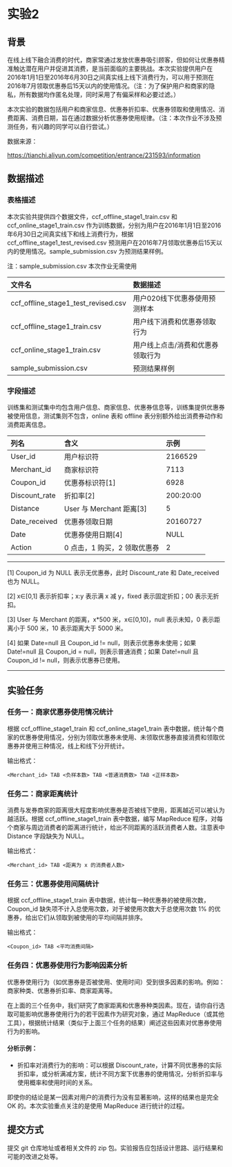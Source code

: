 # 实验2

## 背景

在线上线下融合消费的时代，商家常通过发放优惠券吸引顾客，但如何让优惠券精准触达潜在用户并促进其消费，是当前面临的主要挑战。本次实验提供用户在2016年1月1日至2016年6月30日之间真实线上线下消费行为，可以用于预测在2016年7月领取优惠券后15天以内的使用情况。（注：为了保护用户和商家的隐私，所有数据均作匿名处理，同时采用了有偏采样和必要过滤。）

本次实验的数据包括用户和商家信息、优惠券折扣率、优惠券领取和使用情况、消费距离、消费日期，旨在通过数据分析优惠券使用规律。（注：本次作业不涉及预测任务，有兴趣的同学可以自行尝试。）

数据来源：

https://tianchi.aliyun.com/competition/entrance/231593/information

## 数据描述

### 表格描述

本次实验共提供四个数据文件，ccf_offline_stage1_train.csv 和 ccf_online_stage1_train.csv 作为训练数据，分别为用户在2016年1月1日至2016年6月30日之间真实线下和线上消费行为，根据 ccf_offline_stage1_test_revised.csv 预测用户在2016年7月领取优惠券后15天以内的使用情况。sample_submission.csv 为预测结果样例。

注：sample_submission.csv 本次作业无需使用

| 文件名 | 数据描述 |
| :--- | :--- |
| ccf_offline_stage1_test_revised.csv | 用户020线下优惠券使用预测样本 |
| ccf_offline_stage1_train.csv | 用户线下消费和优惠券领取行为 |
| ccf_online_stage1_train.csv | 用户线上点击/消费和优惠券领取行为 |
| sample_submission.csv | 预测结果样例 |

### 字段描述

训练集和测试集中均包含用户信息、商家信息、优惠券信息等，训练集提供优惠券被使用信息，测试集则不包含，online 表和 offline 表分别额外给出消费券动作和消费距离信息。

| 列名 | 含义 | 示例 |
| :--- | :--- | :--- |
| User_id | 用户标识符 | 2166529 |
| Merchant_id | 商家标识符 | 7113 |
| Coupon_id | 优惠券标识符[1] | 6928 |
| Discount_rate | 折扣率[2] | 200:20:00 |
| Distance | User 与 Merchant 距离[3] | 5 |
| Date_received | 优惠券领取日期 | 20160727 |
| Date | 优惠券使用日期[4] | NULL |
| Action | 0 点击，1 购买，2 领取优惠券 | 2 |

---

[1] Coupon_id 为 NULL 表示无优惠券，此时 Discount_rate 和 Date_received 也为 NULL。

[2] x∈[0,1] 表示折扣率；x:y 表示满 x 减 y，fixed 表示固定折扣；00 表示无折扣。

[3] User 与 Merchant 的距离，x*500 米，x∈[0,10]，null 表示未知，0 表示距离小于 500 米，10 表示距离大于 5000 米。

[4] 如果 Date=null 且 Coupon_id != null，则表示优惠券未使用；如果 Date!=null 且 Coupon_id = null，则表示普通消费；如果 Date!=null 且 Coupon_id != null，则表示优惠券已使用。

---

## 实验任务

### 任务一：商家优惠券使用情况统计

根据 ccf_offline_stage1_train 和 ccf_online_stage1_train 表中数据，统计每个商家的优惠券使用情况，分别为领取优惠券未使用、未领取优惠券直接消费和领取优惠券并使用三种情况，线上和线下分开统计。

输出格式：

```
<Merchant_id> TAB <负样本数> TAB <普通消费数> TAB <正样本数>
```

### 任务二：商家距离统计

消费与发券商家的距离很大程度影响优惠券是否被线下使用，距离越近可以被认为越活跃。根据 ccf_offline_stage1_train 表中数据，编写 MapReduce 程序，对每个商家与周边消费者的距离进行统计，给出不同距离的活跃消费者人数。注意表中 Distance 字段缺失为 NULL。

输出格式：

```
<Merchant_id> TAB <距离为 x 的消费者人数>
```

### 任务三：优惠券使用间隔统计

根据 ccf_offline_stage1_train 表中数据，统计每一种优惠券的被使用次数，Coupon_id 缺失项不计入总使用次数，对于被使用次数大于总使用次数 1% 的优惠券，给出它们从领取到被使用的平均间隔并排序。

输出格式：

```
<Coupon_id> TAB <平均消费间隔>
```

### 任务四：优惠券使用行为影响因素分析

优惠券使用行为（如优惠券是否被使用、使用时间）受到很多因素的影响。例如：商家种类、优惠券折扣率、商家距离等。

在上面的三个任务中，我们研究了商家距离和优惠券种类因素。现在，请你自行选取可能影响优惠券使用行为的若干因素作为研究对象，通过 MapReduce（或其他工具），根据统计结果（类似于上面三个任务的结果）阐述这些因素对优惠券使用行为的影响。

#### 分析示例：

- 折扣率对消费行为的影响：可以根据 Discount_rate，计算不同优惠券的实际折扣率，或分析满减方案，统计不同方案下优惠券的使用情况，分析折扣率与使用概率和使用时间的关系。

即使你的结论是某一因素对用户的消费行为没有显著影响，这样的结果也是完全 OK 的。本次实验重点关注的是使用 MapReduce 进行统计的过程。

## 提交方式

提交 git 仓库地址或者相关文件的 zip 包。实验报告应包括设计思路、运行结果和可能的改进之处等。